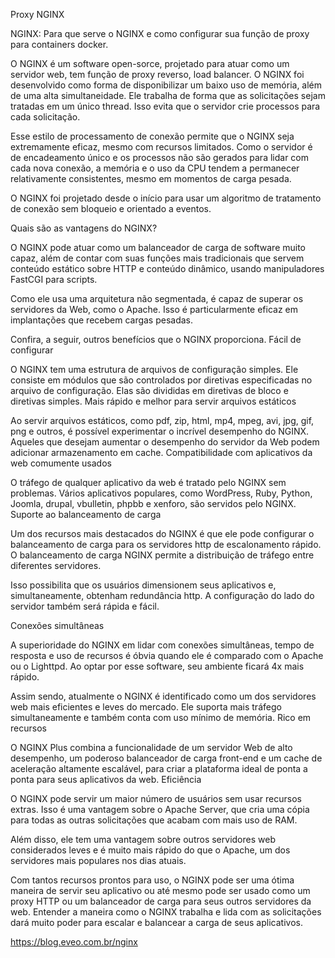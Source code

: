 Proxy NGINX

NGINX: Para que serve o NGINX e como configurar sua função de proxy para containers docker.

O NGINX é um software open-sorce, projetado para atuar como um servidor web, tem função de proxy reverso, load balancer. O NGINX foi desenvolvido como forma de disponibilizar um baixo uso de memória, além de uma alta simultaneidade. Ele trabalha de forma que as solicitações sejam tratadas em um único thread. Isso evita que o servidor crie processos para cada solicitação.

Esse estilo de processamento de conexão permite que o NGINX seja extremamente eficaz, mesmo com recursos limitados. Como o servidor é de encadeamento único e os processos não são gerados para lidar com cada nova conexão, a memória e o uso da CPU tendem a permanecer relativamente consistentes, mesmo em momentos de carga pesada.

O NGINX foi projetado desde o início para usar um algoritmo de tratamento de conexão sem bloqueio e orientado a eventos.

Quais são as vantagens do NGINX?

O NGINX pode atuar como um balanceador de carga de software muito capaz, além de contar com suas funções mais tradicionais que servem conteúdo estático sobre HTTP e conteúdo dinâmico, usando manipuladores FastCGI para scripts.

Como ele usa uma arquitetura não segmentada, é capaz de superar os servidores da Web, como o Apache. Isso é particularmente eficaz em implantações que recebem cargas pesadas.

Confira, a seguir, outros benefícios que o NGINX proporciona.
Fácil de configurar

O NGINX tem uma estrutura de arquivos de configuração simples. Ele consiste em módulos que são controlados por diretivas especificadas no arquivo de configuração. Elas são divididas em diretivas de bloco e diretivas simples.
Mais rápido e melhor para servir arquivos estáticos

Ao servir arquivos estáticos, como pdf, zip, html, mp4, mpeg, avi, jpg, gif, png e outros, é possível experimentar o incrível desempenho do NGINX. Aqueles que desejam aumentar o desempenho do servidor da Web podem adicionar armazenamento em cache.
Compatibilidade com aplicativos da web comumente usados

O tráfego de qualquer aplicativo da web é tratado pelo NGINX sem problemas. Vários aplicativos populares, como WordPress, Ruby, Python, Joomla, drupal, vbulletin, phpbb e xenforo, são servidos pelo NGINX.
Suporte ao balanceamento de carga

Um dos recursos mais destacados do NGINX é que ele pode configurar o balanceamento de carga para os servidores http de escalonamento rápido. O balanceamento de carga NGINX permite a distribuição de tráfego entre diferentes servidores.

Isso possibilita que os usuários dimensionem seus aplicativos e, simultaneamente, obtenham redundância http. A configuração do lado do servidor também será rápida e fácil.

Conexões simultâneas

A superioridade do NGINX em lidar com conexões simultâneas, tempo de resposta e uso de recursos é óbvia quando ele é comparado com o Apache ou o Lighttpd. Ao optar por esse software, seu ambiente ficará 4x mais rápido.

Assim sendo, atualmente o NGINX é identificado como um dos servidores web mais eficientes e leves do mercado. Ele suporta mais tráfego simultaneamente e também conta com uso mínimo de memória.
Rico em recursos

O NGINX Plus combina a funcionalidade de um servidor Web de alto desempenho, um poderoso balanceador de carga front-end e um cache de aceleração altamente escalável, para criar a plataforma ideal de ponta a ponta para seus aplicativos da web.
Eficiência

O NGINX pode servir um maior número de usuários sem usar recursos extras. Isso é uma vantagem sobre o Apache Server, que cria uma cópia para todas as outras solicitações que acabam com mais uso de RAM.

Além disso, ele tem uma vantagem sobre outros servidores web considerados leves e é muito mais rápido do que o Apache, um dos servidores mais populares nos dias atuais.

Com tantos recursos prontos para uso, o NGINX pode ser uma ótima maneira de servir seu aplicativo ou até mesmo pode ser usado como um proxy HTTP ou um balanceador de carga para seus outros servidores da web. Entender a maneira como o NGINX trabalha e lida com as solicitações dará muito poder para escalar e balancear a carga de seus aplicativos.

https://blog.eveo.com.br/nginx
